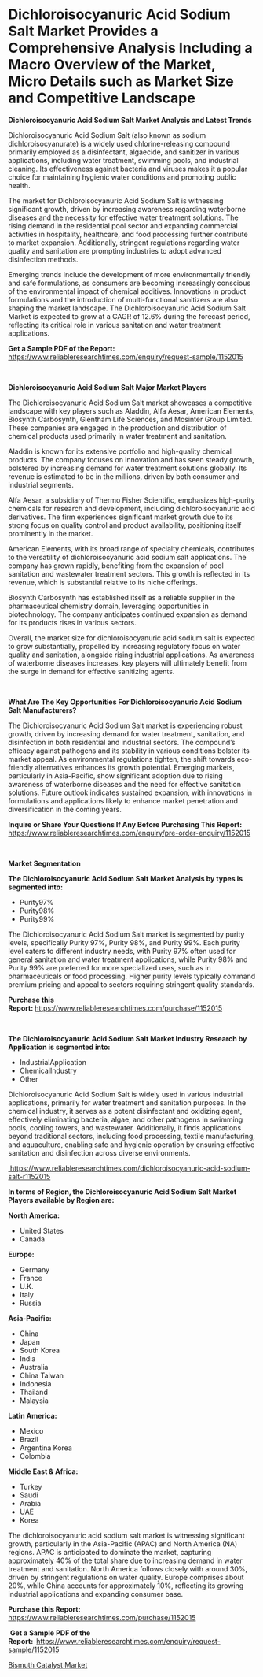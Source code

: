 <p><h1>Dichloroisocyanuric Acid Sodium Salt Market Provides a Comprehensive Analysis Including a Macro Overview of the Market, Micro Details such as Market Size and Competitive Landscape</h1></p><p><strong>Dichloroisocyanuric Acid Sodium Salt Market Analysis and Latest Trends</strong></p>
<p><p>Dichloroisocyanuric Acid Sodium Salt (also known as sodium dichloroisocyanurate) is a widely used chlorine-releasing compound primarily employed as a disinfectant, algaecide, and sanitizer in various applications, including water treatment, swimming pools, and industrial cleaning. Its effectiveness against bacteria and viruses makes it a popular choice for maintaining hygienic water conditions and promoting public health.</p><p>The market for Dichloroisocyanuric Acid Sodium Salt is witnessing significant growth, driven by increasing awareness regarding waterborne diseases and the necessity for effective water treatment solutions. The rising demand in the residential pool sector and expanding commercial activities in hospitality, healthcare, and food processing further contribute to market expansion. Additionally, stringent regulations regarding water quality and sanitation are prompting industries to adopt advanced disinfection methods.</p><p>Emerging trends include the development of more environmentally friendly and safe formulations, as consumers are becoming increasingly conscious of the environmental impact of chemical additives. Innovations in product formulations and the introduction of multi-functional sanitizers are also shaping the market landscape. The Dichloroisocyanuric Acid Sodium Salt Market is expected to grow at a CAGR of 12.6% during the forecast period, reflecting its critical role in various sanitation and water treatment applications.</p></p>
<p><strong>Get a Sample PDF of the Report:&nbsp;</strong> <a href="https://www.reliableresearchtimes.com/enquiry/request-sample/1152015?utm_campaign=2638&utm_medium=2&utm_source=Github&utm_content=ia&utm_term=31032025&utm_id=dichloroisocyanuric-acid-sodium-salt">https://www.reliableresearchtimes.com/enquiry/request-sample/1152015</a></p>
<p>&nbsp;</p>
<p><strong>Dichloroisocyanuric Acid Sodium Salt Major Market Players</strong></p>
<p><p>The Dichloroisocyanuric Acid Sodium Salt market showcases a competitive landscape with key players such as Aladdin, Alfa Aesar, American Elements, Biosynth Carbosynth, Glentham Life Sciences, and Mosinter Group Limited. These companies are engaged in the production and distribution of chemical products used primarily in water treatment and sanitation.</p><p>Aladdin is known for its extensive portfolio and high-quality chemical products. The company focuses on innovation and has seen steady growth, bolstered by increasing demand for water treatment solutions globally. Its revenue is estimated to be in the millions, driven by both consumer and industrial segments.</p><p>Alfa Aesar, a subsidiary of Thermo Fisher Scientific, emphasizes high-purity chemicals for research and development, including dichloroisocyanuric acid derivatives. The firm experiences significant market growth due to its strong focus on quality control and product availability, positioning itself prominently in the market.</p><p>American Elements, with its broad range of specialty chemicals, contributes to the versatility of dichloroisocyanuric acid sodium salt applications. The company has grown rapidly, benefiting from the expansion of pool sanitation and wastewater treatment sectors. This growth is reflected in its revenue, which is substantial relative to its niche offerings.</p><p>Biosynth Carbosynth has established itself as a reliable supplier in the pharmaceutical chemistry domain, leveraging opportunities in biotechnology. The company anticipates continued expansion as demand for its products rises in various sectors.</p><p>Overall, the market size for dichloroisocyanuric acid sodium salt is expected to grow substantially, propelled by increasing regulatory focus on water quality and sanitation, alongside rising industrial applications. As awareness of waterborne diseases increases, key players will ultimately benefit from the surge in demand for effective sanitizing agents.</p></p>
<p>&nbsp;</p>
<p><strong>What Are The Key Opportunities For Dichloroisocyanuric Acid Sodium Salt Manufacturers?</strong></p>
<p><p>The Dichloroisocyanuric Acid Sodium Salt market is experiencing robust growth, driven by increasing demand for water treatment, sanitation, and disinfection in both residential and industrial sectors. The compound’s efficacy against pathogens and its stability in various conditions bolster its market appeal. As environmental regulations tighten, the shift towards eco-friendly alternatives enhances its growth potential. Emerging markets, particularly in Asia-Pacific, show significant adoption due to rising awareness of waterborne diseases and the need for effective sanitation solutions. Future outlook indicates sustained expansion, with innovations in formulations and applications likely to enhance market penetration and diversification in the coming years.</p></p>
<p><strong>Inquire or Share Your Questions If Any Before Purchasing This Report:</strong> <a href="https://www.reliableresearchtimes.com/enquiry/pre-order-enquiry/1152015?utm_campaign=2638&utm_medium=2&utm_source=Github&utm_content=ia&utm_term=31032025&utm_id=dichloroisocyanuric-acid-sodium-salt">https://www.reliableresearchtimes.com/enquiry/pre-order-enquiry/1152015</a></p>
<p>&nbsp;</p>
<p><strong>Market Segmentation</strong></p>
<p><strong>The Dichloroisocyanuric Acid Sodium Salt Market Analysis by types is segmented into:</strong></p>
<p><ul><li>Purity97%</li><li>Purity98%</li><li>Purity99%</li></ul></p>
<p><p>The Dichloroisocyanuric Acid Sodium Salt market is segmented by purity levels, specifically Purity 97%, Purity 98%, and Purity 99%. Each purity level caters to different industry needs, with Purity 97% often used for general sanitation and water treatment applications, while Purity 98% and Purity 99% are preferred for more specialized uses, such as in pharmaceuticals or food processing. Higher purity levels typically command premium pricing and appeal to sectors requiring stringent quality standards.</p></p>
<p><strong>Purchase this Report:&nbsp;</strong><a href="https://www.reliableresearchtimes.com/purchase/1152015?utm_campaign=2638&utm_medium=2&utm_source=Github&utm_content=ia&utm_term=31032025&utm_id=dichloroisocyanuric-acid-sodium-salt">https://www.reliableresearchtimes.com/purchase/1152015</a></p>
<p>&nbsp;</p>
<p><strong>The Dichloroisocyanuric Acid Sodium Salt Market Industry Research by Application is segmented into:</strong></p>
<p><ul><li>IndustrialApplication</li><li>ChemicalIndustry</li><li>Other</li></ul></p>
<p><p>Dichloroisocyanuric Acid Sodium Salt is widely used in various industrial applications, primarily for water treatment and sanitation purposes. In the chemical industry, it serves as a potent disinfectant and oxidizing agent, effectively eliminating bacteria, algae, and other pathogens in swimming pools, cooling towers, and wastewater. Additionally, it finds applications beyond traditional sectors, including food processing, textile manufacturing, and aquaculture, enabling safe and hygienic operation by ensuring effective sanitation and disinfection across diverse environments.</p></p>
<p><a href="https://www.reliableresearchtimes.com/dichloroisocyanuric-acid-sodium-salt-r1152015?utm_campaign=2638&utm_medium=2&utm_source=Github&utm_content=ia&utm_term=31032025&utm_id=dichloroisocyanuric-acid-sodium-salt">&nbsp;https://www.reliableresearchtimes.com/dichloroisocyanuric-acid-sodium-salt-r1152015</a></p>
<p><strong>In terms of Region, the Dichloroisocyanuric Acid Sodium Salt Market Players available by Region are:</strong></p>
<p>
    <p> <strong> North America: </strong>
        <ul>
            <li>United States</li>
            <li>Canada</li>
        </ul>
        </p> 
    <p> <strong> Europe: </strong>
        <ul>
            <li>Germany</li>
            <li>France</li>
            <li>U.K.</li>
            <li>Italy</li>
            <li>Russia</li>
        </ul>
        </p> 
    <p> <strong> Asia-Pacific: </strong>
        <ul>
            <li>China</li>
            <li>Japan</li>
            <li>South Korea</li>
            <li>India</li>
            <li>Australia</li>
            <li>China Taiwan</li>
            <li>Indonesia</li>
            <li>Thailand</li>
            <li>Malaysia</li>
        </ul>
        </p> 
    <p> <strong> Latin America: </strong>
        <ul>
            <li>Mexico</li>
            <li>Brazil</li>
            <li>Argentina Korea</li>
            <li>Colombia</li>
        </ul>
        </p> 
    <p> <strong> Middle East & Africa: </strong>
        <ul>
            <li>Turkey</li>
            <li>Saudi</li>
            <li>Arabia</li>
            <li>UAE</li>
            <li>Korea</li>
        </ul>
    </p>
    </p>
<p><p>The dichloroisocyanuric acid sodium salt market is witnessing significant growth, particularly in the Asia-Pacific (APAC) and North America (NA) regions. APAC is anticipated to dominate the market, capturing approximately 40% of the total share due to increasing demand in water treatment and sanitation. North America follows closely with around 30%, driven by stringent regulations on water quality. Europe comprises about 20%, while China accounts for approximately 10%, reflecting its growing industrial applications and expanding consumer base.</p></p>
<p><strong>Purchase this Report: </strong><a href="https://www.reliableresearchtimes.com/purchase/1152015?utm_campaign=2638&utm_medium=2&utm_source=Github&utm_content=ia&utm_term=31032025&utm_id=dichloroisocyanuric-acid-sodium-salt">https://www.reliableresearchtimes.com/purchase/1152015</a></p>
<p>&nbsp;<strong>Get a Sample PDF of the Report:&nbsp;&nbsp;</strong><a href="https://www.reliableresearchtimes.com/enquiry/request-sample/1152015?utm_campaign=2638&utm_medium=2&utm_source=Github&utm_content=ia&utm_term=31032025&utm_id=dichloroisocyanuric-acid-sodium-salt">https://www.reliableresearchtimes.com/enquiry/request-sample/1152015</a></p>
<p><strong></strong></p>
<p><p><a href="https://github.com/waverlyam689/Market-Research-Report-List-1/blob/main/bismuth-catalyst-market.md?utm_campaign=2638&utm_medium=2&utm_source=Github&utm_content=ia&utm_term=31032025&utm_id=dichloroisocyanuric-acid-sodium-salt">Bismuth Catalyst Market</a></p></p>
